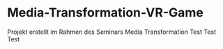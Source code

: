 # Media-Transformation-VR-Game
Projekt erstellt im Rahmen des Seminars Media Transformation
Test Test Test
